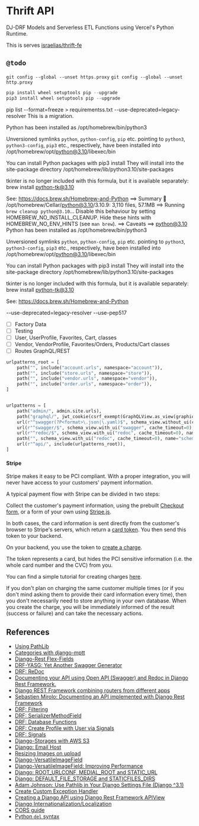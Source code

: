 


# Thrift API 
DJ-DRF Models and Serverless ETL Functions using Vercel's Python Runtime.

This is serves [israelias/thrift-fe](https://github.com/israelias/django-react-ecommerce/tree/master/frontend)

## `@todo` 
`git config --global --unset https.proxy`
`git config --global --unset http.proxy`

```python
pip install wheel setuptools pip --upgrade
pip3 install wheel setuptools pip --upgrade
```
 pip list --format=freeze > requirementss.txt
--use-deprecated=legacy-resolver
This is a migration.

Python has been installed as
  /opt/homebrew/bin/python3

Unversioned symlinks `python`, `python-config`, `pip` etc. pointing to
`python3`, `python3-config`, `pip3` etc., respectively, have been installed into
  /opt/homebrew/opt/python@3.10/libexec/bin

You can install Python packages with
  pip3 install <package>
They will install into the site-package directory
  /opt/homebrew/lib/python3.10/site-packages

tkinter is no longer included with this formula, but it is available separately:
  brew install python-tk@3.10

See: https://docs.brew.sh/Homebrew-and-Python
==> Summary
🍺  /opt/homebrew/Cellar/python@3.10/3.10.9: 3,110 files, 57.1MB
==> Running `brew cleanup python@3.10`...
Disable this behaviour by setting HOMEBREW_NO_INSTALL_CLEANUP.
Hide these hints with HOMEBREW_NO_ENV_HINTS (see `man brew`).
==> Caveats
==> python@3.10
Python has been installed as
  /opt/homebrew/bin/python3

Unversioned symlinks `python`, `python-config`, `pip` etc. pointing to
`python3`, `python3-config`, `pip3` etc., respectively, have been installed into
  /opt/homebrew/opt/python@3.10/libexec/bin

You can install Python packages with
  pip3 install <package>
They will install into the site-package directory
  /opt/homebrew/lib/python3.10/site-packages

tkinter is no longer included with this formula, but it is available separately:
  brew install python-tk@3.10

See: https://docs.brew.sh/Homebrew-and-Python

--use-deprecated=legacy-resolver --use-pep517


- [ ] Factory Data
- [ ] Testing 
- [ ] User, UserProfile, Favorites, Cart, classes
- [ ] Vendor, VendorProfile, Favorites/Orders, Products/Cart classes
- [ ] Routes GraphQL/REST

```python
urlpatterns_root = [
    path("", include("account.urls", namespace="account")),
    path("", include("store.urls", namespace="store")),
    path("", include("vendor.urls", namespace="vendor")),
    path("", include("order.urls", namespace="order")),
]


urlpatterns = [
    path("admin/", admin.site.urls),
    path("graphql/", jwt_cookie(csrf_exempt(GraphQLView.as_view(graphiql=True)))),
    url(r"^swagger(?P<format>\.json|\.yaml)$", schema_view.without_ui(cache_timeout=0), name="schema-json"),
    url(r"^swagger/$", schema_view.with_ui("swagger", cache_timeout=0), name="schema-swagger-ui"),
    url(r"^redoc/$", schema_view.with_ui("redoc", cache_timeout=0), name="schema-redoc"),
    path("", schema_view.with_ui("redoc", cache_timeout=0), name="schema-redoc"),
    url(r"^api/", include(urlpatterns_root)),
]

```


#### Stripe
Stripe makes it easy to be PCI compliant. With a proper integration, you will never have access to your customers' payment information.

A typical payment flow with Stripe can be divided in two steps:

Collect the customer's payment information, using the prebuilt [Checkout form](https://stripe.com/docs/payments/checkout), or a form of your own using [Stripe.js](https://stripe.com/docs/js).

In both cases, the card information is sent directly from the customer's browser to Stripe's servers, which return a [card token](https://stripe.com/docs/api/tokens/object). You then send this token to your backend.

On your backend, you use the token to [create a charge](https://stripe.com/docs/api/charges/create).

The token represents a card, but hides the PCI sensitive information (i.e. the whole card number and the CVC) from you.

You can find a simple tutorial for creating charges [here](https://stripe.com/docs/payments/charges-api).

If you don't plan on charging the same customer multiple times (or if you don't mind asking them to provide their card information every time), then you don't necessarily need to store anything in your own database. When you create the charge, you will be immediately informed of the result (success or failure) and can take the necessary actions.

## References
- [Using PathLib](https://adamj.eu/tech/2020/03/16/use-pathlib-in-your-django-project/)
- [Categories with django-mptt](https://djangopy.org/package-of-week/categories-with-django-mptt/)
- [Django-Rest Flex-Fields](https://github.com/rsinger86/drf-flex-fields#query-optimization-experimental)
- [DRF-YASG: Yet Another Swagger Generator](https://github.com/axnsan12/drf-yasg/)
- [DRF: ReDoc](https://github.com/Redocly/redoc)
- [Documenting your API using Open API (Swagger) and Redoc in Django Rest Framework.](https://medium.com/@torkashvand/)
- [Django REST Framework combining routers from different apps](https://stackoverflow.com/questions/31483282/django-rest-framework-combining-routers-from-different-apps)
- [Sebastien Mirolo: Documenting an API implemented with Django Rest Framework](https://www.djaodjin.com/blog/django-rest-framework-api-docs.blog)
- [DRF: Filtering](https://www.django-rest-framework.org/api-guide/filtering/#filtering-against-the-current-user)
- [DRF: SerializerMethodField](https://www.django-rest-framework.org/api-guide/fields/#serializermethodfield)
- [DRF: Database Functions](https://docs.djangoproject.com/en/3.2/ref/models/database-functions/)
- [DRF: Create Profile with User via Signals](https://stackoverflow.com/questions/33659994/django-rest-framework-create-user-and-user-profile)
- [DRF: Signals](https://docs.djangoproject.com/en/3.2/topics/signals/)
- [Django-Storages with AWS S3](https://django-storages.readthedocs.io/en/latest/backends/amazon-S3.html)
- [Django: Email Host](https://docs.djangoproject.com/en/3.2/ref/settings/#std:setting-EMAIL_HOST)
- [Resizing Images on upload](https://www.reddit.com/r/django/comments/99za8t/resizing_images_on_upload_is_there_any_reason_i/)
- [Django-VersatileImageField](https://django-versatileimagefield.readthedocs.io/en/latest)
- [Django-VersatileImageField: Improving Performance](https://django-versatileimagefield.readthedocs.io/en/latest/improving_performance.html)
- [Django: ROOT_URLCONF, MEDIAL_ROOT and STATIC_URL](https://docs.djangoproject.com/en/3.2/ref/settings/#std:setting-ROOT_URLCONF)
- [Django: DEFAULT_FILE_STORAGE and STATICFILES_DIRS](https://docs.djangoproject.com/en/3.2/ref/settings/#std:setting-DEFAULT_FILE_STORAGE)
- [Adam Johnson: Use Pathlib in Your Django Settings File (Django ^3.1)](https://adamj.eu/tech/2020/03/16/use-pathlib-in-your-django-project/)
- [Create Custom Exception Handler](https://djangocircle.com/create-custom-exception-handler-django-rest-api/)
- [Creating a Django API using Django Rest Framework APIView](https://medium.com/the-andela-way/creating-a-django-api-using-django-rest-framework-apiview-b365dca53c1d)
- [Django Internationalization/Localization](https://docs.djangoproject.com/en/3.2/topics/i18n/)
- [CORS guide](https://www.stackhawk.com/blog/django-cors-guide/)
- [Python `del` syntax](https://www.geeksforgeeks.org/python-del-to-delete-objects/)